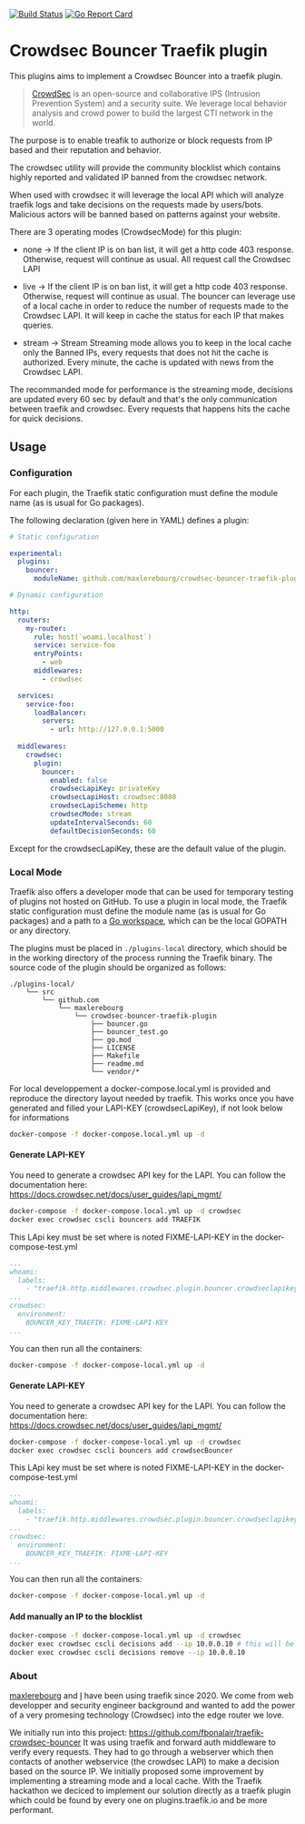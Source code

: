 [![Build Status](https://github.com/maxlerebourg/crowdsec-bouncer-traefik-plugin/actions/workflows/main.yml/badge.svg?branch=main)](https://github.com/maxlerebourg/crowdsec-bouncer-traefik-plugin/actions)
[![Go Report Card](https://goreportcard.com/badge/github.com/maxlerebourg/crowdsec-bouncer-traefik-plugin)](https://goreportcard.com/badge/github.com/maxlerebourg/crowdsec-bouncer-traefik-plugin)

# Crowdsec Bouncer Traefik plugin

This plugins aims to implement a Crowdsec Bouncer into a traefik plugin.
> [CrowdSec](https://www.crowdsec.net/) is an open-source and collaborative IPS (Intrusion Prevention   System) and a security suite.
> We leverage local behavior analysis and crowd power to build the largest CTI network in the world.

The purpose is to enable treafik to authorize or block requests from IP based and their reputation and behavior.

The crowdsec utility will provide the community blocklist which contains highly reported and validated IP banned from the crowdsec network.

When used with crowdsec it will leverage the local API which will analyze traefik logs and take decisions on the requests made by users/bots. Malicious actors will be banned based on patterns against your website.

There are 3 operating modes (CrowdsecMode) for this plugin:
- none -> If the client IP is on ban list, it will get a http code 403 response.
         Otherwise, request will continue as usual. All request call the Crowdsec LAPI

- live -> If the client IP is on ban list, it will get a http code 403 response.
          Otherwise, request will continue as usual.
          The bouncer can leverage use of a local cache in order to reduce the number
          of requests made to the Crowdsec LAPI. It will keep in cache the status for
          each IP that makes queries.

- stream -> Stream Streaming mode allows you to keep in the local cache only the Banned IPs,
 			every requests that does not hit the cache is authorized.
 			Every minute, the cache is updated with news from the Crowdsec LAPI.

The recommanded mode for performance is the streaming mode, decisions are updated every 60 sec by default and that's the only communication between traefik and crowdsec. Every requests that happens hits the cache for quick decisions.

## Usage



### Configuration

For each plugin, the Traefik static configuration must define the module name (as is usual for Go packages).

The following declaration (given here in YAML) defines a plugin:

```yaml
# Static configuration

experimental:
  plugins:
    bouncer:
      moduleName: github.com/maxlerebourg/crowdsec-bouncer-traefik-plugin
```

```yaml
# Dynamic configuration

http:
  routers:
    my-router:
      rule: host(`woami.localhost`)
      service: service-foo
      entryPoints:
        - web
      middlewares:
        - crowdsec

  services:
    service-foo:
      loadBalancer:
        servers:
          - url: http://127.0.0.1:5000
  
  middlewares:
    crowdsec:
      plugin:
        bouncer:
          enabled: false
          crowdsecLapiKey: privateKey
          crowdsecLapiHost: crowdsec:8080
          crowdsecLapiScheme: http
          crowdsecMode: stream
          updateIntervalSeconds: 60
          defaultDecisionSeconds: 60
```
Except for the crowdsecLapiKey, these are the default value of the plugin.

### Local Mode

Traefik also offers a developer mode that can be used for temporary testing of plugins not hosted on GitHub.
To use a plugin in local mode, the Traefik static configuration must define the module name (as is usual for Go packages) and a path to a [Go workspace](https://golang.org/doc/gopath_code.html#Workspaces), which can be the local GOPATH or any directory.

The plugins must be placed in `./plugins-local` directory,
which should be in the working directory of the process running the Traefik binary.
The source code of the plugin should be organized as follows:

```
./plugins-local/
    └── src
        └── github.com
            └── maxlerebourg
                └── crowdsec-bouncer-traefik-plugin
                    ├── bouncer.go
                    ├── bouncer_test.go
                    ├── go.mod
                    ├── LICENSE
                    ├── Makefile
                    ├── readme.md
                    └── vendor/* 
```

For local developpement a docker-compose.local.yml is provided and reproduce the directory layout needed by traefik. This works once you have generated and filled your LAPI-KEY (crowdsecLapiKey), if not look below for informations

```bash
docker-compose -f docker-compose.local.yml up -d
```

#### Generate LAPI-KEY
You need to generate a crowdsec API key for the LAPI.
You can follow the documentation here: https://docs.crowdsec.net/docs/user_guides/lapi_mgmt/

```bash
docker-compose -f docker-compose.local.yml up -d crowdsec
docker exec crowdsec cscli bouncers add TRAEFIK
```

This LApi key must be set where is noted FIXME-LAPI-KEY in the docker-compose-test.yml
```yaml
...
whoami:
  labels:
    - "traefik.http.middlewares.crowdsec.plugin.bouncer.crowdseclapikey=FIXME-LAPI-KEY"
...
crowdsec:
  environment:
    BOUNCER_KEY_TRAEFIK: FIXME-LAPI-KEY
...
```

You can then run all the containers:
```bash
docker-compose -f docker-compose-local.yml up -d
```

#### Generate LAPI-KEY
You need to generate a crowdsec API key for the LAPI.
You can follow the documentation here: https://docs.crowdsec.net/docs/user_guides/lapi_mgmt/

```bash
docker-compose -f docker-compose-local.yml up -d crowdsec
docker exec crowdsec cscli bouncers add crowdsecBouncer
```

This LApi key must be set where is noted FIXME-LAPI-KEY in the docker-compose-test.yml
```yaml
...
whoami:
  labels:
    - "traefik.http.middlewares.crowdsec.plugin.bouncer.crowdseclapikey=FIXME-LAPI-KEY"
...
crowdsec:
  environment:
    BOUNCER_KEY_TRAEFIK: FIXME-LAPI-KEY
...
```

You can then run all the containers:
```bash
docker-compose -f docker-compose-local.yml up -d
```

#### Add manually an IP to the blocklist

```bash
docker-compose -f docker-compose-local.yml up -d crowdsec
docker exec crowdsec cscli decisions add --ip 10.0.0.10 # this will be effective 4h
docker exec crowdsec cscli decisions remove --ip 10.0.0.10
```

### About

[maxlerebourg](https://github.com/maxlerebourg) and [I](https://github.com/mhanotaux) have been using traefik since 2020.
We come from web developper and security engineer background and wanted to add the power of a very promesing technology (Crowdsec) into the edge router we love.

We initially run into this project: https://github.com/fbonalair/traefik-crowdsec-bouncer
It was using traefik and forward auth middleware to verify every requests.
They had to go through a webserver which then contacts of another webservice (the crowdsec LAPI) to make a decision based on the source IP.
We initially proposed some improvement by implementing a streaming mode and a local cache.
With the Traefik hackathon we deciced to implement our solution directly as a traefik plugin which could be found by every one on plugins.traefik.io and be more performant.